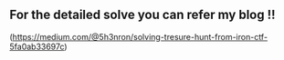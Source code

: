 ## For the detailed solve you can refer my blog !! 

(https://medium.com/@5h3nron/solving-tresure-hunt-from-iron-ctf-5fa0ab33697c)
